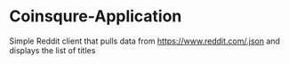 # Coinsqure-Application
Simple Reddit client that pulls data from https://www.reddit.com/.json and displays the list of titles
